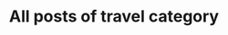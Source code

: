 ---
title: All posts of travel category
layout: category
permalink: categories/travel
taxonomy: travel
entries_layout: list
author_profile: true
sidebar:
  nav: "docs"
---